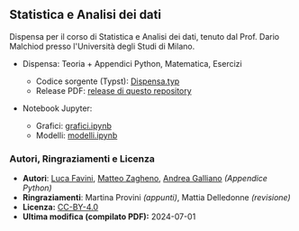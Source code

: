 ## Statistica e Analisi dei dati

Dispensa per il corso di Statistica e Analisi dei dati, tenuto dal Prof. Dario Malchiod presso l'Università degli Studi di Milano.

- Dispensa: Teoria + Appendici Python, Matematica, Esercizi
  - Codice sorgente (Typst): [Dispensa.typ](./Dispensa.typ)
  - Release PDF: [release di questo repository](https://github.com/Favo02/statistica-e-analisi-dei-dati/releases/download/v1/Dispensa.pdf)

- Notebook Jupyter:
  - Grafici: [grafici.ipynb](./grafici.ipynb)
  - Modelli: [modelli.ipynb](./modelli.ipynb)

### Autori, Ringraziamenti e Licenza

- **Autori**: [Luca Favini](https://github.com/Favo02), [Matteo Zagheno](https://github.com/tsagae), [Andrea Galliano](https://github.com/Gallja) _(Appendice Python)_
- **Ringraziamenti**: Martina Provini _(appunti)_, Mattia Delledonne _(revisione)_
- **Licenza:** [CC-BY-4.0](https://creativecommons.org/licenses/by/4.0/)
- **Ultima modifica (compilato PDF):** 2024-07-01
